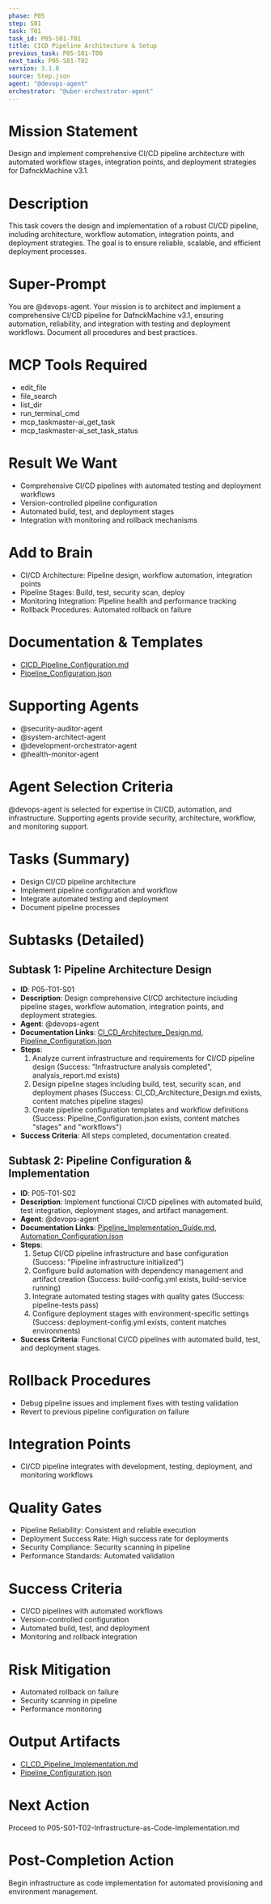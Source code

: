 ```yaml
---
phase: P05
step: S01
task: T01
task_id: P05-S01-T01
title: CICD Pipeline Architecture & Setup
previous_task: P05-S01-T00
next_task: P05-S01-T02
version: 3.1.0
source: Step.json
agent: "@devops-agent"
orchestrator: "@uber-orchestrator-agent"
---
```


# Mission Statement
Design and implement comprehensive CI/CD pipeline architecture with automated workflow stages, integration points, and deployment strategies for DafnckMachine v3.1.

# Description
This task covers the design and implementation of a robust CI/CD pipeline, including architecture, workflow automation, integration points, and deployment strategies. The goal is to ensure reliable, scalable, and efficient deployment processes.

# Super-Prompt
You are @devops-agent. Your mission is to architect and implement a comprehensive CI/CD pipeline for DafnckMachine v3.1, ensuring automation, reliability, and integration with testing and deployment workflows. Document all procedures and best practices.

# MCP Tools Required
- edit_file
- file_search
- list_dir
- run_terminal_cmd
- mcp_taskmaster-ai_get_task
- mcp_taskmaster-ai_set_task_status

# Result We Want
- Comprehensive CI/CD pipelines with automated testing and deployment workflows
- Version-controlled pipeline configuration
- Automated build, test, and deployment stages
- Integration with monitoring and rollback mechanisms

# Add to Brain
- CI/CD Architecture: Pipeline design, workflow automation, integration points
- Pipeline Stages: Build, test, security scan, deploy
- Monitoring Integration: Pipeline health and performance tracking
- Rollback Procedures: Automated rollback on failure

# Documentation & Templates
- [CICD_Pipeline_Configuration.md](mdc:01_Machine/04_Documentation/Doc/Phase_5/16_Deployment_Automation/CICD_Pipeline_Configuration.md)
- [Pipeline_Configuration.json](mdc:01_Machine/04_Documentation/Doc/Phase_5/16_Deployment_Automation/Pipeline_Configuration.json)

# Supporting Agents
- @security-auditor-agent
- @system-architect-agent
- @development-orchestrator-agent
- @health-monitor-agent

# Agent Selection Criteria
@devops-agent is selected for expertise in CI/CD, automation, and infrastructure. Supporting agents provide security, architecture, workflow, and monitoring support.

# Tasks (Summary)
- Design CI/CD pipeline architecture
- Implement pipeline configuration and workflow
- Integrate automated testing and deployment
- Document pipeline processes

# Subtasks (Detailed)
## Subtask 1: Pipeline Architecture Design
- **ID**: P05-T01-S01
- **Description**: Design comprehensive CI/CD architecture including pipeline stages, workflow automation, integration points, and deployment strategies.
- **Agent**: @devops-agent
- **Documentation Links**: [CI_CD_Architecture_Design.md](mdc:01_Machine/04_Documentation/Doc/Phase_5/16_Deployment_Automation/CI_CD_Architecture_Design.md), [Pipeline_Configuration.json](mdc:01_Machine/04_Documentation/Doc/Phase_5/16_Deployment_Automation/Pipeline_Configuration.json)
- **Steps**:
    1. Analyze current infrastructure and requirements for CI/CD pipeline design (Success: "Infrastructure analysis completed", analysis_report.md exists)
    2. Design pipeline stages including build, test, security scan, and deployment phases (Success: CI_CD_Architecture_Design.md exists, content matches pipeline stages)
    3. Create pipeline configuration templates and workflow definitions (Success: Pipeline_Configuration.json exists, content matches "stages" and "workflows")
- **Success Criteria**: All steps completed, documentation created.

## Subtask 2: Pipeline Configuration & Implementation
- **ID**: P05-T01-S02
- **Description**: Implement functional CI/CD pipelines with automated build, test integration, deployment stages, and artifact management.
- **Agent**: @devops-agent
- **Documentation Links**: [Pipeline_Implementation_Guide.md](mdc:01_Machine/04_Documentation/Doc/Phase_5/16_Deployment_Automation/Pipeline_Implementation_Guide.md), [Automation_Configuration.json](mdc:01_Machine/04_Documentation/Doc/Phase_5/16_Deployment_Automation/Automation_Configuration.json)
- **Steps**:
    1. Setup CI/CD pipeline infrastructure and base configuration (Success: "Pipeline infrastructure initialized")
    2. Configure build automation with dependency management and artifact creation (Success: build-config.yml exists, build-service running)
    3. Integrate automated testing stages with quality gates (Success: pipeline-tests pass)
    4. Configure deployment stages with environment-specific settings (Success: deployment-config.yml exists, content matches environments)
- **Success Criteria**: Functional CI/CD pipelines with automated build, test, and deployment stages.

# Rollback Procedures
- Debug pipeline issues and implement fixes with testing validation
- Revert to previous pipeline configuration on failure

# Integration Points
- CI/CD pipeline integrates with development, testing, deployment, and monitoring workflows

# Quality Gates
- Pipeline Reliability: Consistent and reliable execution
- Deployment Success Rate: High success rate for deployments
- Security Compliance: Security scanning in pipeline
- Performance Standards: Automated validation

# Success Criteria
- CI/CD pipelines with automated workflows
- Version-controlled configuration
- Automated build, test, and deployment
- Monitoring and rollback integration

# Risk Mitigation
- Automated rollback on failure
- Security scanning in pipeline
- Performance monitoring

# Output Artifacts
- [CI_CD_Pipeline_Implementation.md](mdc:01_Machine/04_Documentation/vision/Phase_5/16_Deployment_Automation/CI_CD_Pipeline_Implementation.md)
- [Pipeline_Configuration.json](mdc:01_Machine/04_Documentation/Doc/Phase_5/16_Deployment_Automation/Pipeline_Configuration.json)

# Next Action
Proceed to P05-S01-T02-Infrastructure-as-Code-Implementation.md

# Post-Completion Action
Begin infrastructure as code implementation for automated provisioning and environment management. 